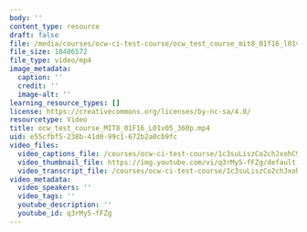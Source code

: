 ```yaml
---
body: ''
content_type: resource
draft: false
file: /media/courses/ocw-ci-test-course/ocw_test_course_mit8_01f16_l01v05_360p_360p_16_9.mp4
file_size: 18406572
file_type: video/mp4
image_metadata:
  caption: ''
  credit: ''
  image-alt: ''
learning_resource_types: []
license: https://creativecommons.org/licenses/by-nc-sa/4.0/
resourcetype: Video
title: ocw_test_course_MIT8_01F16_L01v05_360p.mp4
uid: e55cfbf5-238b-41d0-99c1-672b2a0cb9fc
video_files:
  video_captions_file: /courses/ocw-ci-test-course/1c3suLiszCo2chJxohC9k-fLIqJMigbSO_transcript.webvtt
  video_thumbnail_file: https://img.youtube.com/vi/q3rMy5-fFZg/default.jpg
  video_transcript_file: /courses/ocw-ci-test-course/1c3suLiszCo2chJxohC9k-fLIqJMigbSO_transcript.pdf
video_metadata:
  video_speakers: ''
  video_tags: ''
  youtube_description: ''
  youtube_id: q3rMy5-fFZg
---
```

